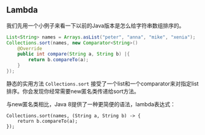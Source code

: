 ## Lambda 

我们先用一个小例子来看一下以前的Java版本是怎么给字符串数组排序的。

```java
List<String> names = Arrays.asList("peter", "anna", "mike", "xenia");
Collections.sort(names, new Comparator<String>()
	@Override
	public int compare(String a, String b) |{
		return b.compareTo(a);
	}
});

```

静态的实用方法 `Collections.sort` 接受了一个list和一个comparator来对指定list排序。你会发现你经常需要new匿名类传递给sort方法。

与new匿名类相比，Java 8提供了一种更简便的语法，lambda表达式：

```
Collections.sort(names, (String a, String b) -> {
    return b.compareTo(a);
});
```

